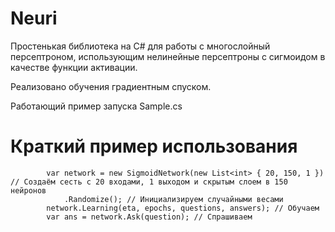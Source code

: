 # Neuri

Простенькая библиотека на C# для работы с многослойный персептроном, использующим нелинейные персептроны с сигмоидом в качестве функции активации. 

Реализовано обучения градиентным спуском.

Работающий пример запуска 
  Sample.cs
  
# Краткий пример использования
            var network = new SigmoidNetwork(new List<int> { 20, 150, 1 }) // Создаём сесть с 20 входами, 1 выходом и скрытым слоем в 150 нейронов
                .Randomize(); // Инициализируем случайными весами
            network.Learning(eta, epochs, questions, answers); // Обучаем
            var ans = network.Ask(question); // Спрашиваем
